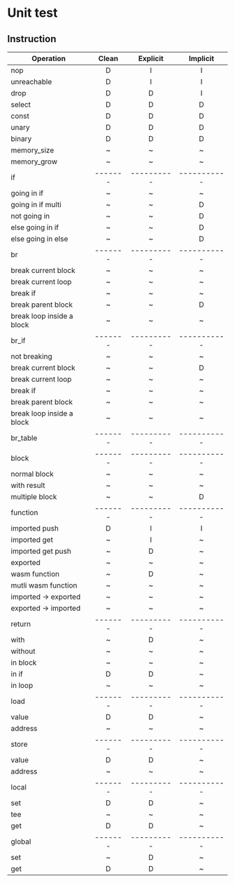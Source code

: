 # Unit test

## Instruction

| Operation                 | Clean | Explicit | Implicit  |
| ------------              |:-----:|:--------:|:---------:|
| nop                       |   D   |     I    |     I     |
| unreachable               |   D   |     I    |     I     |
| drop                      |   D   |     D    |     I     |
| select                    |   D   |     D    |     D     |
| const                     |   D   |     D    |     D     |
| unary                     |   D   |     D    |     D     |
| binary                    |   D   |     D    |     D     |
| memory_size               |   ~   |     ~    |     ~     |
| memory_grow               |   ~   |     ~    |     ~     |
| if                        |-------|----------|-----------|
| going in if               |   ~   |     ~    |     ~     |
| going in if multi         |   ~   |     ~    |     D     |
| not going in              |   ~   |     ~    |     D     |
| else going in if          |   ~   |     ~    |     D     |
| else going in else        |   ~   |     ~    |     D     |
| br                        |-------|----------|-----------|
| break current block       |   ~   |     ~    |     ~     |
| break current loop        |   ~   |     ~    |     ~     |
| break if                  |   ~   |     ~    |     ~     |
| break parent block        |   ~   |     ~    |     D     |
| break loop inside a block |   ~   |     ~    |     ~     |
| br_if                     |-------|----------|-----------|
| not breaking              |   ~   |     ~    |     ~     |
| break current block       |   ~   |     ~    |     D     |
| break current loop        |   ~   |     ~    |     ~     |
| break if                  |   ~   |     ~    |     ~     |
| break parent block        |   ~   |     ~    |     ~     |
| break loop inside a block |   ~   |     ~    |     ~     |
| br_table                  |-------|----------|-----------|
| block                     |-------|----------|-----------|
| normal block              |   ~   |     ~    |     ~     |
| with result               |   ~   |     ~    |     ~     |
| multiple block            |   ~   |     ~    |     D     |
| function                  |-------|----------|-----------|
| imported push             |   D   |     I    |     I     |
| imported get              |   ~   |     I    |     ~     |
| imported get push         |   ~   |     D    |     ~     |
| exported                  |   ~   |     ~    |     ~     |
| wasm function             |   ~   |     D    |     ~     |
| mutli wasm function       |   ~   |     ~    |     ~     |
| imported -> exported      |   ~   |     ~    |     ~     |
| exported -> imported      |   ~   |     ~    |     ~     |
| return                    |-------|----------|-----------|
| with                      |   ~   |     D    |     ~     |
| without                   |   ~   |     ~    |     ~     |
| in block                  |   ~   |     ~    |     ~     |
| in if                     |   D   |     D    |     ~     |
| in loop                   |   ~   |     ~    |     ~     |
| load                      |-------|----------|-----------|
| value                     |   D   |     D    |     ~     |
| address                   |   ~   |     ~    |     ~     |
| store                     |-------|----------|-----------|
| value                     |   D   |     D    |     ~     |
| address                   |   ~   |     ~    |     ~     |
| local                     |-------|----------|-----------|
| set                       |   D   |     D    |     ~     |
| tee                       |   ~   |     ~    |     ~     |
| get                       |   D   |     D    |     ~     |
| global                    |-------|----------|-----------|
| set                       |   ~   |     D    |     ~     |
| get                       |   D   |     D    |     ~     |
